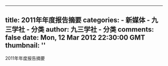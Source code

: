 
---
title: 2011年年度报告摘要
categories: 
    - 新媒体
    - 九三学社 - 分类
author: 九三学社 - 分类
comments: false
date: Mon, 12 Mar 2012 22:30:00 GMT
thumbnail: ''
---

<div>   
2011年年度报告摘要  
</div>
            